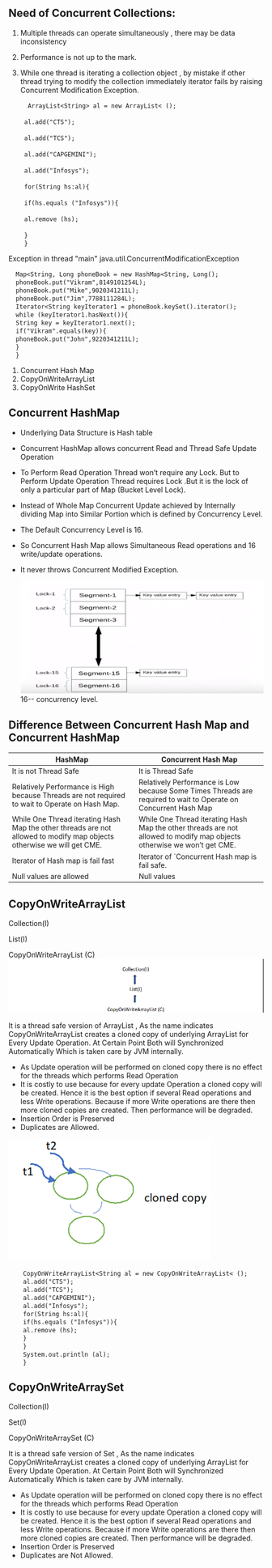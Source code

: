 
## Need of Concurrent Collections:

1. Multiple threads can operate simultaneously , there may be data inconsistency
2. Performance is not up to the mark.
3. While one thread is iterating a collection object , by mistake if other thread trying to modify the collection immediately iterator fails by raising Concurrent Modification Exception.

        
         ArrayList<String> al = new ArrayList< ();

        al.add("CTS");

        al.add("TCS");

        al.add("CAPGEMINI");

        al.add("Infosys");

        for(String hs:al){

        if(hs.equals ("Infosys")){
 
        al.remove (hs);

        }
        }

Exception in thread "main" java.util.ConcurrentModificationException

      Map<String, Long phoneBook = new HashMap<String, Long();
      phoneBook.put("Vikram",8149101254L);
      phoneBook.put("Mike",9020341211L);
      phoneBook.put("Jim",7788111284L);
      Iterator<String keyIterator1 = phoneBook.keySet().iterator();
      while (keyIterator1.hasNext()){
      String key = keyIterator1.next();
      if("Vikram".equals(key)){
      phoneBook.put("John",9220341211L);
      }
      }

1. Concurrent Hash Map
2. CopyOnWriteArrayList
3. CopyOnWrite HashSet

## Concurrent HashMap

- Underlying Data Structure is Hash table
- Concurrent HashMap allows concurrent Read and Thread Safe Update Operation
- To Perform Read Operation Thread won’t require any Lock. But to Perform Update Operation Thread requires Lock .But it is the lock of only a particular part of Map (Bucket Level Lock).
- Instead of Whole Map Concurrent Update achieved by Internally dividing Map into Similar Portion which is defined by Concurrency Level.
- The Default Concurrency Level is 16.
- So Concurrent Hash Map allows Simultaneous Read operations and 16 write/update operations.
- It never throws Concurrent Modified Exception.

  ![Image-Concurrent-Hashmap.png](Image-Concurrent-Hashmap.png)
  16-- concurrency level.

## Difference Between Concurrent Hash Map and Concurrent HashMap

| HashMap | Concurrent Hash Map |
| --- | --- |
| It is not Thread Safe | It is Thread Safe |
| Relatively Performance is High because Threads are not required to wait to Operate on Hash Map. | Relatively Performance is Low because Some Times Threads are required to wait to Operate on Concurrent Hash Map |
| While One Thread iterating Hash Map the other threads are not allowed to modify map objects otherwise we will get CME. | While One Thread iterating Hash Map the other threads are not allowed to modify map objects otherwise we won’t get CME. |
| Iterator of Hash map is fail fast | Iterator of `Concurrent Hash map is fail safe. |
| Null values are allowed | Null values |

## CopyOnWriteArrayList

Collection(I)

List(I)

CopyOnWriteArrayList (C)
![img_18.png](img_18.png)

It is a thread safe version of ArrayList , As the name indicates CopyOnWriteArrayList creates a cloned copy of underlying ArrayList for Every Update Operation. At Certain Point Both will Synchronized Automatically Which is taken care by JVM internally.

- As Update operation will be performed on cloned copy there is no effect for the threads which performs Read Operation
- It is costly to use because for every update Operation a cloned copy will be created. Hence it is the best option if several Read operations and less Write operations. Because if more Write operations are there then more cloned copies are created. Then performance will be degraded.
- Insertion Order is Preserved
- Duplicates are Allowed.

![img_19.png](img_19.png)

        CopyOnWriteArrayList<String al = new CopyOnWriteArrayList< ();
        al.add("CTS");
        al.add("TCS");
        al.add("CAPGEMINI");
        al.add("Infosys");
        for(String hs:al){
        if(hs.equals ("Infosys")){
        al.remove (hs);
        }
        }
        System.out.println (al);   
        }

## CopyOnWriteArraySet


Collection(I)

Set(I)

CopyOnWriteArraySet (C)

It is a thread safe version of Set , As the name indicates CopyOnWriteArrayList creates a cloned copy of underlying ArrayList for Every Update Operation. At Certain Point Both will Synchronized Automatically Which is taken care by JVM internally.

- As Update operation will be performed on cloned copy there is no effect for the threads which performs Read Operation
- It is costly to use because for every update Operation a cloned copy will be created. Hence it is the best option if several Read operations and less Write operations. Because if more Write operations are there then more cloned copies are created. Then performance will be degraded.
- Insertion Order is Preserved
- Duplicates are Not Allowed.
